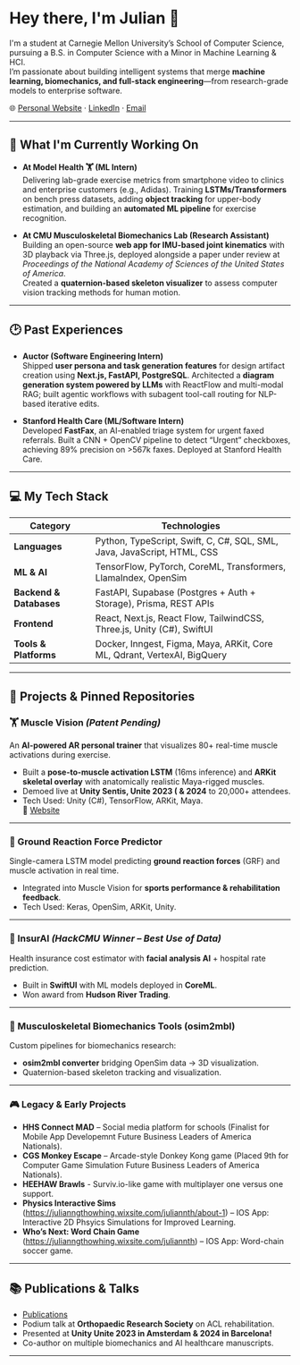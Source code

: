 # Hey there, I'm Julian 👋  

I'm a student at Carnegie Mellon University’s School of Computer Science, pursuing a B.S. in Computer Science with a Minor in Machine Learning & HCI.  
I’m passionate about building intelligent systems that merge **machine learning, biomechanics, and full-stack engineering**—from research-grade models to enterprise software.  

🌐 [Personal Website](https://www.juliannth.com) · [LinkedIn](https://www.linkedin.com/in/JulianNTH/) · [Email](mailto:jngthowh@andrew.cmu.edu)  

---

## 🚀 What I'm Currently Working On  

- **At Model Health 🏋️ (ML Intern)**  
  Delivering lab-grade exercise metrics from smartphone video to clinics and enterprise customers (e.g., Adidas). Training **LSTMs/Transformers** on bench press datasets, adding **object tracking** for upper-body estimation, and building an **automated ML pipeline** for exercise recognition.  

- **At CMU Musculoskeletal Biomechanics Lab (Research Assistant)**  
  Building an open-source **web app for IMU-based joint kinematics** with 3D playback via Three.js, deployed alongside a paper under review at *Proceedings of the National Academy of Sciences of the United States of America*.  
  Created a **quaternion-based skeleton visualizer** to assess computer vision tracking methods for human motion.  

---

## 🕑 Past Experiences

- **Auctor (Software Engineering Intern)**  
  Shipped **user persona and task generation features** for design artifact creation using **Next.js, FastAPI, PostgreSQL**. Architected a **diagram generation system powered by LLMs** with ReactFlow and multi-modal RAG; built agentic workflows with subagent tool-call routing for NLP-based iterative edits.  

- **Stanford Health Care (ML/Software Intern)**  
  Developed **FastFax**, an AI-enabled triage system for urgent faxed referrals.  Built a CNN + OpenCV pipeline to detect “Urgent” checkboxes, achieving 89% precision on >567k faxes. Deployed at Stanford Health Care.  

---

## 💻 My Tech Stack  

| Category              | Technologies                                                                 |
|-----------------------|-------------------------------------------------------------------------------|
| **Languages**         | Python, TypeScript, Swift, C, C#, SQL, SML, Java, JavaScript, HTML, CSS      |
| **ML & AI**           | TensorFlow, PyTorch, CoreML, Transformers, LlamaIndex, OpenSim               |
| **Backend & Databases** | FastAPI, Supabase (Postgres + Auth + Storage), Prisma, REST APIs            |
| **Frontend**          | React, Next.js, React Flow, TailwindCSS, Three.js, Unity (C#), SwiftUI       |
| **Tools & Platforms** | Docker, Inngest, Figma, Maya, ARKit, Core ML, Qdrant, VertexAI, BigQuery      |

---

## 🔧 Projects & Pinned Repositories  

### 🏋️ Muscle Vision *(Patent Pending)*  
An **AI-powered AR personal trainer** that visualizes 80+ real-time muscle activations during exercise.  
- Built a **pose-to-muscle activation LSTM** (16ms inference) and **ARKit skeletal overlay** with anatomically realistic Maya-rigged muscles.  
- Demoed live at **Unity Sentis, Unite 2023 ( & 2024** to 20,000+ attendees.  
- Tech Used: Unity (C#), TensorFlow, ARKit, Maya.  
🔗 [Website](https://www.juliannth.com/#projects)
---

### 🧠 Ground Reaction Force Predictor  
Single-camera LSTM model predicting **ground reaction forces** (GRF) and muscle activation in real time.  
- Integrated into Muscle Vision for **sports performance & rehabilitation feedback**.  
- Tech Used: Keras, OpenSim, ARKit, Unity.  

---

### 📱 InsurAI *(HackCMU Winner – Best Use of Data)*  
Health insurance cost estimator with **facial analysis AI** + hospital rate prediction.  
- Built in **SwiftUI** with ML models deployed in **CoreML**.  
- Won award from **Hudson River Trading**.  

---

### 🔬 Musculoskeletal Biomechanics Tools (osim2mbl)  
Custom pipelines for biomechanics research:  
- **osim2mbl converter** bridging OpenSim data → 3D visualization.  
- Quaternion-based skeleton tracking and visualization.  

---

### 🎮 Legacy & Early Projects  
- **HHS Connect MAD** – Social media platform for schools (Finalist for Mobile App Developemnt Future Business Leaders of America Nationals).  
- **CGS Monkey Escape** – Arcade-style Donkey Kong game (Placed 9th for Computer Game Simulation Future Business Leaders of America Nationals).
- **HEEHAW Brawls** - Surviv.io-like game with multiplayer one versus one support. 
- **Physics Interactive Sims** (https://julianngthowhing.wixsite.com/juliannth/about-1) – IOS App: Interactive 2D Phsyics Simulations for Improved Learning.  
- **Who’s Next: Word Chain Game** (https://julianngthowhing.wixsite.com/juliannth) – IOS App: Word-chain soccer game.  

---

## 📚 Publications & Talks  
- [Publications](https://www.juliannth.com/#publications)  
- Podium talk at **Orthopaedic Research Society** on ACL rehabilitation.  
- Presented at **Unity Unite 2023 in Amsterdam & 2024 in Barcelona!**  
- Co-author on multiple biomechanics and AI healthcare manuscripts.  

---
